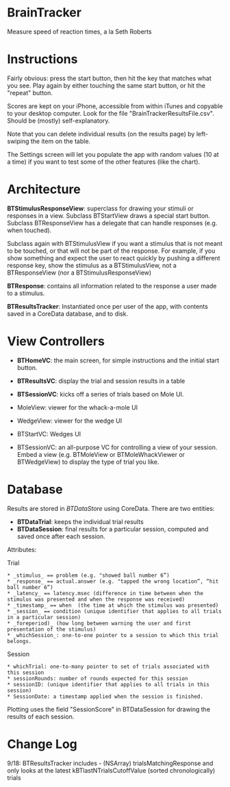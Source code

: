 BrainTracker
============

Measure speed of reaction times, a la Seth Roberts

Instructions
============
Fairly obvious: press the start button, then hit the key that matches what you see.  Play again by either touching the same start button, or hit the "repeat" button.

Scores are kept on your iPhone, accessible from within iTunes and copyable to your desktop computer. Look for the file "BrainTrackerResultsFile.csv". Should be (mostly) self-explanatory.

Note that you can delete individual results (on the results page) by left-swiping the item on the table.

The Settings screen will let you populate the app with random values (10 at a time) if you want to test some of the other features (like the chart).


Architecture
============

**BTStimulusResponseView**: superclass for drawing your stimuli or responses in a view.  Subclass BTStartView draws a special start button. Subclass BTResponseView has a delegate that can handle responses (e.g. when touched).

Subclass again with BTStimulusView if you want a stimulus that is not meant to be touched, or that will not be part of the response. For example, if you show something and expect the user to react quickly by pushing a different response key, show the stimulus as a BTStimulusView, not a BTResponseView (nor a BTStimulusResponseView)

**BTResponse**: contains all information related to the response a user made to a stimulus.

**BTResultsTracker**: Instantiated once per user of the app, with contents saved in a CoreData database, and to disk. 


View Controllers
================

*  **BTHomeVC**: the main screen, for simple instructions and the initial start button.
*  **BTResultsVC**: display the trial and session results in a table

*  **BTSessionVC**: kicks off a series of trials based on Mole UI.
*  MoleView: viewer for the whack-a-mole UI
*  WedgeView: viewer for the wedge UI

*  BTStartVC: Wedges UI

*  BTSessionVC: an all-purpose VC for controlling a view of your session. Embed a view (e.g. BTMoleView or BTMoleWhackViewer or BTWedgeView) to display the type of trial you like.

Database
========
Results are stored in *BTDataStore* using CoreData. There are two entities:
* **BTDataTrial**: keeps the individual trial results
* **BTDataSession**: final results for a particular session, computed and saved once after each session.

Attributes:

Trial

    * _stimulus_ == problem (e.g. "showed ball number 6”)
    * _response_ == actual.answer (e.g. "tapped the wrong location”, “hit ball number 6”)
    * _latency_ == latency.msec (difference in time between when the stimulus was presented and when the response was received)
    * _timestamp_ == when  (the time at which the stimulus was presented)
    * _session_ == condition (unique identifier that applies to all trials in a particular session)
    * _foreperiod)_ (how long between warning the user and first presentation of the stimulus)
    * _whichSession_: one-to-one pointer to a session to which this trial belongs.

Session

    * whichTrial: one-to-many pointer to set of trials associated with this session
    * sessionRounds: number of rounds expected for this session
    * sessionID: (unique identifier that applies to all trials in this session)
    * SessionDate: a timestamp applied when the session is finished. 



Plotting uses the field "SessionScore" in BTDataSession for drawing the results of each session.

Change Log
==========

9/18: BTResultsTracker includes - (NSArray) trialsMatchingResponse  and only looks at the latest  kBTlastNTrialsCutoffValue (sorted chronologically) trials 

